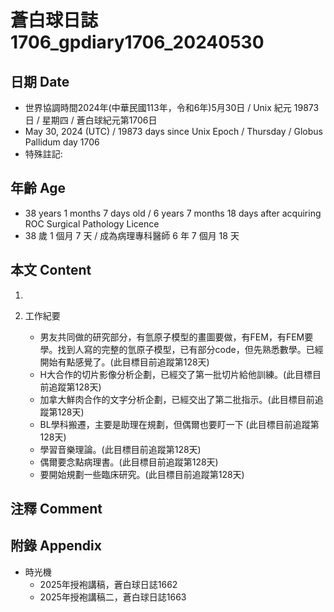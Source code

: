 [_metadata_:encoding]: - "utf-8"
[_metadata_:language]: - "zh-Hant-TW"
[_metadata_:fileformat]: - "markdown"
[_metadata_:MIME_type]: - "text/plain"
[_metadata_:markdown_version]: - "commonmark version 0.30"
[_metadata_:markdown_spec]: - "https://spec.commonmark.org/0.30/"

# 蒼白球日誌1706_gpdiary1706_20240530 #

## 日期 Date ##

* 世界協調時間2024年(中華民國113年，令和6年)5月30日 / Unix 紀元 19873 日 / 星期四 / 蒼白球紀元第1706日
* May 30, 2024 (UTC) / 19873 days since Unix Epoch / Thursday / Globus Pallidum day 1706
* 特殊註記:

## 年齡 Age ##

* 38 years 1 months 7 days old / 6 years 7 months 18 days after acquiring ROC Surgical Pathology Licence
* 38 歲 1 個月 7 天 / 成為病理專科醫師 6 年 7 個月 18 天

## 本文 Content ##

1. 

2. 工作紀要

    - 男友共同做的研究部分，有氫原子模型的畫圖要做，有FEM，有FEM要學。找到人寫的完整的氫原子模型，已有部分code，但先熟悉數學。已經開始有點感覺了。(此目標目前追蹤第128天)
    - H大合作的切片影像分析企劃，已經交了第一批切片給他訓練。(此目標目前追蹤第128天)
    - 加拿大鮮肉合作的文字分析企劃，已經交出了第二批指示。(此目標目前追蹤第128天)
    - BL學科搬遷，主要是助理在規劃，但偶爾也要盯一下 (此目標目前追蹤第128天)
    - 學習音樂理論。(此目標目前追蹤第128天)
    - 偶爾要念點病理書。(此目標目前追蹤第128天)
    - 要開始規劃一些臨床研究。(此目標目前追蹤第128天)

## 注釋 Comment ##


## 附錄 Appendix ##

* 時光機
    - 2025年授袍講稿，蒼白球日誌1662
    - 2025年授袍講稿二，蒼白球日誌1663

